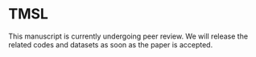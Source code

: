 # TMSL
This manuscript is currently undergoing peer review. We will release the related codes and datasets as soon as the paper is accepted.
